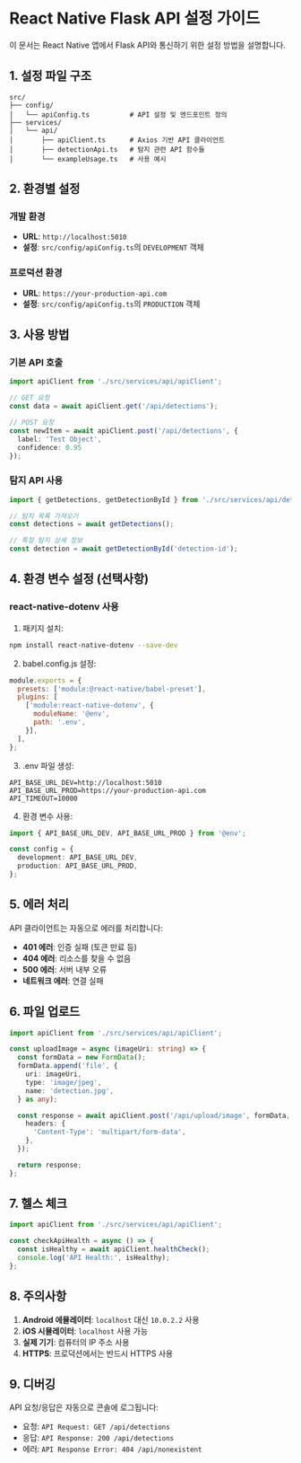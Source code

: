 # React Native Flask API 설정 가이드

이 문서는 React Native 앱에서 Flask API와 통신하기 위한 설정 방법을 설명합니다.

## 1. 설정 파일 구조

```
src/
├── config/
│   └── apiConfig.ts          # API 설정 및 엔드포인트 정의
├── services/
│   └── api/
│       ├── apiClient.ts      # Axios 기반 API 클라이언트
│       ├── detectionApi.ts   # 탐지 관련 API 함수들
│       └── exampleUsage.ts   # 사용 예시
```

## 2. 환경별 설정

### 개발 환경
- **URL**: `http://localhost:5010`
- **설정**: `src/config/apiConfig.ts`의 `DEVELOPMENT` 객체

### 프로덕션 환경
- **URL**: `https://your-production-api.com`
- **설정**: `src/config/apiConfig.ts`의 `PRODUCTION` 객체

## 3. 사용 방법

### 기본 API 호출
```typescript
import apiClient from './src/services/api/apiClient';

// GET 요청
const data = await apiClient.get('/api/detections');

// POST 요청
const newItem = await apiClient.post('/api/detections', {
  label: 'Test Object',
  confidence: 0.95
});
```

### 탐지 API 사용
```typescript
import { getDetections, getDetectionById } from './src/services/api/detectionApi';

// 탐지 목록 가져오기
const detections = await getDetections();

// 특정 탐지 상세 정보
const detection = await getDetectionById('detection-id');
```

## 4. 환경 변수 설정 (선택사항)

### react-native-dotenv 사용

1. 패키지 설치:
```bash
npm install react-native-dotenv --save-dev
```

2. babel.config.js 설정:
```javascript
module.exports = {
  presets: ['module:@react-native/babel-preset'],
  plugins: [
    ['module:react-native-dotenv', {
      moduleName: '@env',
      path: '.env',
    }],
  ],
};
```

3. .env 파일 생성:
```
API_BASE_URL_DEV=http://localhost:5010
API_BASE_URL_PROD=https://your-production-api.com
API_TIMEOUT=10000
```

4. 환경 변수 사용:
```typescript
import { API_BASE_URL_DEV, API_BASE_URL_PROD } from '@env';

const config = {
  development: API_BASE_URL_DEV,
  production: API_BASE_URL_PROD,
};
```

## 5. 에러 처리

API 클라이언트는 자동으로 에러를 처리합니다:

- **401 에러**: 인증 실패 (토큰 만료 등)
- **404 에러**: 리소스를 찾을 수 없음
- **500 에러**: 서버 내부 오류
- **네트워크 에러**: 연결 실패

## 6. 파일 업로드

```typescript
import apiClient from './src/services/api/apiClient';

const uploadImage = async (imageUri: string) => {
  const formData = new FormData();
  formData.append('file', {
    uri: imageUri,
    type: 'image/jpeg',
    name: 'detection.jpg',
  } as any);

  const response = await apiClient.post('/api/upload/image', formData, {
    headers: {
      'Content-Type': 'multipart/form-data',
    },
  });

  return response;
};
```

## 7. 헬스 체크

```typescript
import apiClient from './src/services/api/apiClient';

const checkApiHealth = async () => {
  const isHealthy = await apiClient.healthCheck();
  console.log('API Health:', isHealthy);
};
```

## 8. 주의사항

1. **Android 에뮬레이터**: `localhost` 대신 `10.0.2.2` 사용
2. **iOS 시뮬레이터**: `localhost` 사용 가능
3. **실제 기기**: 컴퓨터의 IP 주소 사용
4. **HTTPS**: 프로덕션에서는 반드시 HTTPS 사용

## 9. 디버깅

API 요청/응답은 자동으로 콘솔에 로그됩니다:
- 요청: `API Request: GET /api/detections`
- 응답: `API Response: 200 /api/detections`
- 에러: `API Response Error: 404 /api/nonexistent` 